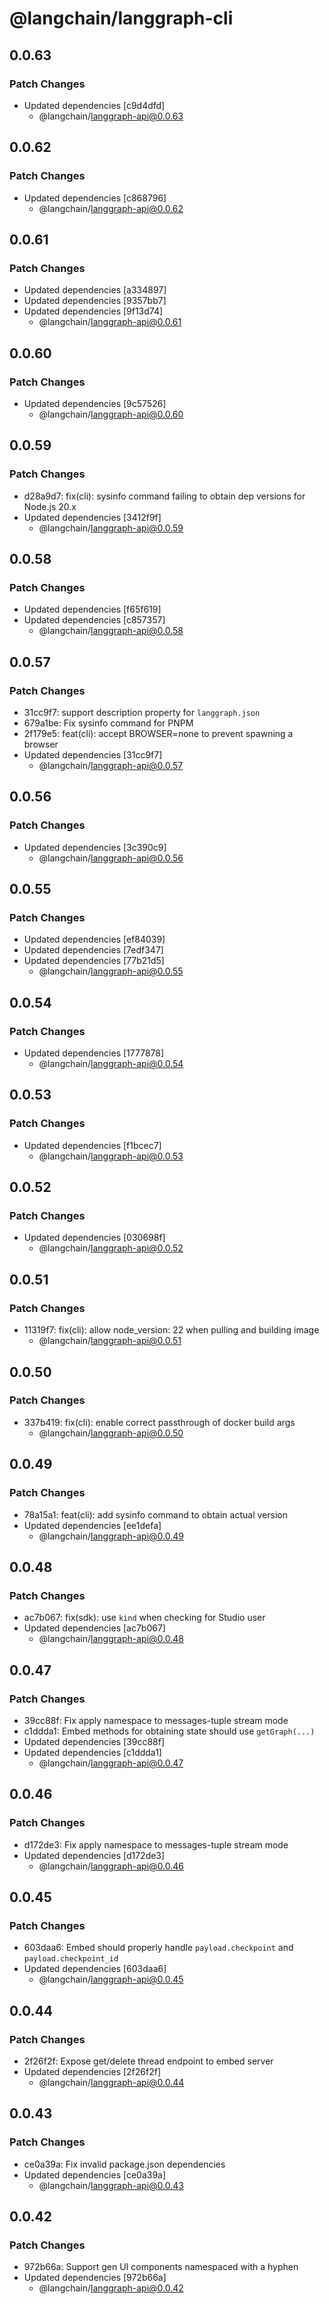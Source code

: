 # @langchain/langgraph-cli

## 0.0.63

### Patch Changes

- Updated dependencies [c9d4dfd]
  - @langchain/langgraph-api@0.0.63

## 0.0.62

### Patch Changes

- Updated dependencies [c868796]
  - @langchain/langgraph-api@0.0.62

## 0.0.61

### Patch Changes

- Updated dependencies [a334897]
- Updated dependencies [9357bb7]
- Updated dependencies [9f13d74]
  - @langchain/langgraph-api@0.0.61

## 0.0.60

### Patch Changes

- Updated dependencies [9c57526]
  - @langchain/langgraph-api@0.0.60

## 0.0.59

### Patch Changes

- d28a9d7: fix(cli): sysinfo command failing to obtain dep versions for Node.js 20.x
- Updated dependencies [3412f9f]
  - @langchain/langgraph-api@0.0.59

## 0.0.58

### Patch Changes

- Updated dependencies [f65f619]
- Updated dependencies [c857357]
  - @langchain/langgraph-api@0.0.58

## 0.0.57

### Patch Changes

- 31cc9f7: support description property for `langgraph.json`
- 679a1be: Fix sysinfo command for PNPM
- 2f179e5: feat(cli): accept BROWSER=none to prevent spawning a browser
- Updated dependencies [31cc9f7]
  - @langchain/langgraph-api@0.0.57

## 0.0.56

### Patch Changes

- Updated dependencies [3c390c9]
  - @langchain/langgraph-api@0.0.56

## 0.0.55

### Patch Changes

- Updated dependencies [ef84039]
- Updated dependencies [7edf347]
- Updated dependencies [77b21d5]
  - @langchain/langgraph-api@0.0.55

## 0.0.54

### Patch Changes

- Updated dependencies [1777878]
  - @langchain/langgraph-api@0.0.54

## 0.0.53

### Patch Changes

- Updated dependencies [f1bcec7]
  - @langchain/langgraph-api@0.0.53

## 0.0.52

### Patch Changes

- Updated dependencies [030698f]
  - @langchain/langgraph-api@0.0.52

## 0.0.51

### Patch Changes

- 11319f7: fix(cli): allow node_version: 22 when pulling and building image
  - @langchain/langgraph-api@0.0.51

## 0.0.50

### Patch Changes

- 337b419: fix(cli): enable correct passthrough of docker build args
  - @langchain/langgraph-api@0.0.50

## 0.0.49

### Patch Changes

- 78a15a1: feat(cli): add sysinfo command to obtain actual version
- Updated dependencies [ee1defa]
  - @langchain/langgraph-api@0.0.49

## 0.0.48

### Patch Changes

- ac7b067: fix(sdk): use `kind` when checking for Studio user
- Updated dependencies [ac7b067]
  - @langchain/langgraph-api@0.0.48

## 0.0.47

### Patch Changes

- 39cc88f: Fix apply namespace to messages-tuple stream mode
- c1ddda1: Embed methods for obtaining state should use `getGraph(...)`
- Updated dependencies [39cc88f]
- Updated dependencies [c1ddda1]
  - @langchain/langgraph-api@0.0.47

## 0.0.46

### Patch Changes

- d172de3: Fix apply namespace to messages-tuple stream mode
- Updated dependencies [d172de3]
  - @langchain/langgraph-api@0.0.46

## 0.0.45

### Patch Changes

- 603daa6: Embed should properly handle `payload.checkpoint` and `payload.checkpoint_id`
- Updated dependencies [603daa6]
  - @langchain/langgraph-api@0.0.45

## 0.0.44

### Patch Changes

- 2f26f2f: Expose get/delete thread endpoint to embed server
- Updated dependencies [2f26f2f]
  - @langchain/langgraph-api@0.0.44

## 0.0.43

### Patch Changes

- ce0a39a: Fix invalid package.json dependencies
- Updated dependencies [ce0a39a]
  - @langchain/langgraph-api@0.0.43

## 0.0.42

### Patch Changes

- 972b66a: Support gen UI components namespaced with a hyphen
- Updated dependencies [972b66a]
  - @langchain/langgraph-api@0.0.42
